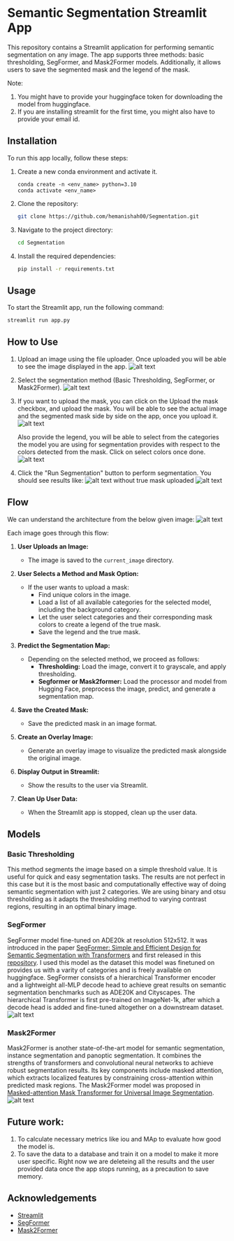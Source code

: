 # Semantic Segmentation Streamlit App

This repository contains a Streamlit application for performing semantic segmentation on any image. The app supports three methods: basic thresholding, SegFormer, and Mask2Former models. Additionally, it allows users to save the segmented mask and the legend of the mask.

Note: 
1. You might have to provide your huggingface token for downloading the model from huggingface.
2. If you are installing streamlit for the first time, you might also have to provide your email id.

## Installation

To run this app locally, follow these steps:

1. Create a new conda environment and activate it.
    ```
    conda create -n <env_name> python=3.10
    conda activate <env_name>
    ```
2. Clone the repository:
    ```bash
    git clone https://github.com/hemanishah00/Segmentation.git
    ```
3. Navigate to the project directory:
    ```bash
    cd Segmentation
    ```
4. Install the required dependencies:
    ```bash
    pip install -r requirements.txt
    ```

## Usage

To start the Streamlit app, run the following command:
```bash
streamlit run app.py
```

## How to Use

1. Upload an image using the file uploader. Once uploaded you will be able to see the image displayed in the app.
![alt text](images/image.png)

2. Select the segmentation method (Basic Thresholding, SegFormer, or Mask2Former).
![alt text](images/slider.png)

3. If you want to upload the mask, you can click on the Upload the mask checkbox, and upload the mask. You will be able to see the actual image and the segmented mask side by side on the app, once you upload it.
![alt text](images/mask.png)

    Also provide the legend, you will be able to select from the categories the model you are using for segmentation provides with respect to the colors detected from the mask. Click on select colors once done.
![alt text](images/colors.png)

4. Click the "Run Segmentation" button to perform segmentation. You should see results like:
![alt text](images/without_true_mask.png)
without true mask uploaded
![alt text](images/with_true_mask.png)

## Flow

We can understand the architecture from the below given image:
![alt text](images/flow.png)

Each image goes through this flow:
1. **User Uploads an Image:**
   - The image is saved to the `current_image` directory.

2. **User Selects a Method and Mask Option:**
   - If the user wants to upload a mask:
     - Find unique colors in the image.
     - Load a list of all available categories for the selected model, including the background category.
     - Let the user select categories and their corresponding mask colors to create a legend of the true mask.
     - Save the legend and the true mask.

3. **Predict the Segmentation Map:**
   - Depending on the selected method, we proceed as follows:
     - **Thresholding:** Load the image, convert it to grayscale, and apply thresholding.
     - **Segformer or Mask2former:** Load the processor and model from Hugging Face, preprocess the image, predict, and generate a segmentation map.

4. **Save the Created Mask:**
   - Save the predicted mask in an image format.

5. **Create an Overlay Image:**
   - Generate an overlay image to visualize the predicted mask alongside the original image.

6. **Display Output in Streamlit:**
   - Show the results to the user via Streamlit.

7. **Clean Up User Data:**
   - When the Streamlit app is stopped, clean up the user data.

## Models

### Basic Thresholding

This method segments the image based on a simple threshold value. It is useful for quick and easy segmentation tasks. The results are not perfect in this case but it is the most basic and computationally effective way of doing semantic segmentation with just 2 categories. We are using binary and otsu thresholding as it adapts the thresholding method to varying contrast regions, resulting in an optimal binary image.

### SegFormer

SegFormer model fine-tuned on ADE20k at resolution 512x512. It was introduced in the paper [SegFormer: Simple and Efficient Design for Semantic Segmentation with Transformers](https://arxiv.org/abs/2105.15203) and first released in this [repository](https://github.com/NVlabs/SegFormer). I used this model as the dataset this model was finetuned on provides us with a varity of categories and is freely available on huggingface. SegFormer consists of a hierarchical Transformer encoder and a lightweight all-MLP decode head to achieve great results on semantic segmentation benchmarks such as ADE20K and Cityscapes. The hierarchical Transformer is first pre-trained on ImageNet-1k, after which a decode head is added and fine-tuned altogether on a downstream dataset.
![alt text](images/segformer.png)

### Mask2Former

Mask2Former is another state-of-the-art model for semantic segmentation, instance segmentation and panoptic segmentation. It combines the strengths of transformers and convolutional neural networks to achieve robust segmentation results. Its key components include masked attention, which extracts localized features by
constraining cross-attention within predicted mask regions. The Mask2Former model was proposed in [Masked-attention Mask Transformer for Universal Image Segmentation](https://arxiv.org/abs/2112.01527).
![alt text](images/mask2former.png)

## Future work:
1. To calculate necessary metrics like iou and MAp to evaluate how good the model is. 
2. To save the data to a database and train it on a model to make it more user specific. Right now we are deleteing all the results and the user provided data once the app stops running, as a precaution to save memory. 

## Acknowledgements

- [Streamlit](https://streamlit.io/)
- [SegFormer](https://github.com/NVlabs/SegFormer)
- [Mask2Former](https://github.com/facebookresearch/Mask2Former)